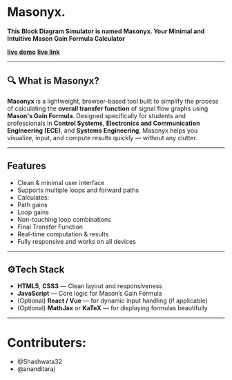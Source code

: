 # Masonyx.  
**This Block Diagram Simulator is named Masonyx. Your Minimal and Intuitive Mason Gain Formula Calculator**

**[live demo](https://drive.google.com/file/d/1S5yQu-J_9enMjgOLq66B2F7gWT_6VfeW/view?usp=sharing)**
**[live link](https://mason-frontend-2xdn.onrender.com/index.html)**

---

## 🔍 What is Masonyx?

**Masonyx** is a lightweight, browser-based tool built to simplify the process of calculating the **overall transfer function** of signal flow graphs using **Mason's Gain Formula**. Designed specifically for students and professionals in **Control Systems**, **Electronics and Communication Engineering (ECE)**, and **Systems Engineering**, Masonyx helps you visualize, input, and compute results quickly — without any clutter.

---

## Features

- Clean & minimal user interface
-  Supports multiple loops and forward paths
-  Calculates:
  - Path gains
  - Loop gains
  - Non-touching loop combinations
  - Final Transfer Function
- Real-time computation & results
- Fully responsive and works on all devices

---

## ⚙Tech Stack

- **HTML5**, **CSS3** — Clean layout and responsiveness
- **JavaScript** — Core logic for Mason’s Gain Formula
- (Optional) **React / Vue** — for dynamic input handling (if applicable)
- (Optional) **MathJax** or **KaTeX** — for displaying formulas beautifully

---
# Contributers:
- @Shashwata32
- @ananditaraj
